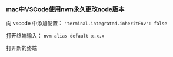 ### mac中VSCode使用nvm永久更改node版本

向 vscode 中添加配置：
`"terminal.integrated.inheritEnv": false`

打开终端输入：
`nvm alias default x.x.x`

打开新的终端